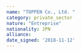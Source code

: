 ```yaml
---
name: "TOPPEN Co., Ltd. "
category: private_sector
nature: "Entreprise"
nationality: JPN
alliance: 
date_signed: '2018-11-12'
---
```

    